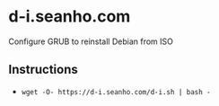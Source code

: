 # d-i.seanho.com
Configure GRUB to reinstall Debian from ISO

## Instructions
+ `wget -O- https://d-i.seanho.com/d-i.sh | bash -`
